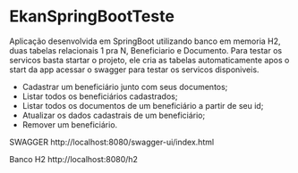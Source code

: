 # EkanSpringBootTeste
Aplicação desenvolvida em SpringBoot utilizando banco em memoria H2, duas tabelas relacionais 1 pra N, Beneficiario e Documento.
Para testar os servicos basta startar o projeto, ele cria as tabelas automaticamente apos o start da app acessar o swagger para testar os servicos disponiveis.

- Cadastrar um beneficiário junto com seus documentos;
- Listar todos os beneficiários cadastrados;
- Listar todos os documentos de um beneficiário a partir de seu id;
- Atualizar os dados cadastrais de um beneficiário;
- Remover um beneficiário.

SWAGGER
http://localhost:8080/swagger-ui/index.html

Banco H2
http://localhost:8080/h2

